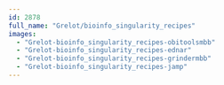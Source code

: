 ```yaml
---
id: 2878
full_name: "Grelot/bioinfo_singularity_recipes"
images: 
  - "Grelot-bioinfo_singularity_recipes-obitoolsmbb"
  - "Grelot-bioinfo_singularity_recipes-ednar"
  - "Grelot-bioinfo_singularity_recipes-grindermbb"
  - "Grelot-bioinfo_singularity_recipes-jamp"
---
```


